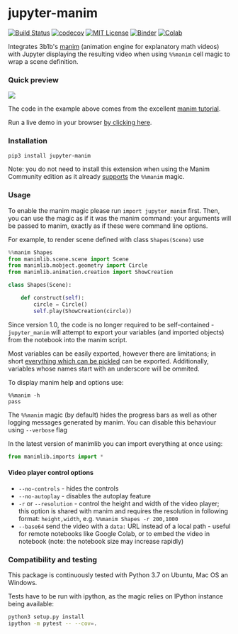 # jupyter-manim
[![Build Status](https://travis-ci.org/krassowski/jupyter-manim.svg?branch=master)](https://travis-ci.org/krassowski/jupyter-manim)
[![codecov](https://codecov.io/gh/krassowski/jupyter-manim/branch/master/graph/badge.svg)](https://codecov.io/gh/krassowski/jupyter-manim)
[![MIT License](https://img.shields.io/badge/license-MIT-blue.svg?style=flat)](http://choosealicense.com/licenses/mit/)
[![Binder](https://mybinder.org/badge_logo.svg)](https://mybinder.org/v2/gh/krassowski/jupyter-manim/master?filepath=Example.ipynb)
[![Colab](https://camo.githubusercontent.com/52feade06f2fecbf006889a904d221e6a730c194/68747470733a2f2f636f6c61622e72657365617263682e676f6f676c652e636f6d2f6173736574732f636f6c61622d62616467652e737667)](https://colab.research.google.com/gist/cjds/825d9acc80cb0b92bb877bbe2f468d70/example-jupyter-manim.ipynb)

Integrates 3b1b's [manim](https://github.com/3b1b/manim) (animation engine for explanatory math videos)
with Jupyter displaying the resulting video when using `%%manim` cell magic to wrap a scene definition.

### Quick preview

<img src='screenshots/cell_magic_demo.png'>

The code in the example above comes from the excellent [manim tutorial](https://github.com/malhotra5/Manim-Tutorial).

Run a live demo in your browser [by clicking here](https://mybinder.org/v2/gh/robin-chou/jupyter-manim/master?filepath=Example.ipynb).

### Installation

```sh
pip3 install jupyter-manim
```

Note: you do not need to install this extension when using the Manim Community edition as it already [supports](https://github.com/ManimCommunity/manim/pull/943) the `%%manim` magic.

### Usage

To enable the manim magic please run `import jupyter_manim` first. Then, you can use the magic as if it was the manim command: your arguments will be passed to manim, exactly as if these were command line options.

For example, to render scene defined with class `Shapes(Scene)` use

```python
%%manim Shapes
from manimlib.scene.scene import Scene
from manimlib.mobject.geometry import Circle
from manimlib.animation.creation import ShowCreation

class Shapes(Scene):

    def construct(self):
        circle = Circle()
        self.play(ShowCreation(circle))
```


Since version 1.0, the code is no longer required to be self-contained -
`jupyter_manim` will attempt to export your variables (and imported objects) from the notebook into the manim script.

Most variables can be easily exported, however there are limitations; in short [everything which can be pickled](https://docs.python.org/3/library/pickle.html#what-can-be-pickled-and-unpickled) can be exported. Additionally, variables whose names start with an underscore will be ommited.


To display manim help and options use:

```
%%manim -h
pass
```


The `%%manim` magic (by default) hides the progress bars as well as other logging messages generated by manim.
You can disable this behaviour using `--verbose` flag


In the latest version of manimlib you can import everything at once using:

```python
from manimlib.imports import *
```

#### Video player control options

 - `--no-controls` - hides the controls
 - `--no-autoplay` - disables the autoplay feature
 - `-r` or `--resolution` - control the height and width of the video player;
  this option is shared with manim and requires the resolution in following format:
  `height,width`, e.g. `%%manim Shapes -r 200,1000`
 - `--base64` send the video with a `data:` URL instead of a local path - useful for remote notebooks like Google Colab,
 or to embed the video in notebook (note: the notebook size may increase rapidly)


### Compatibility and testing

This package is continuously tested with Python 3.7 on Ubuntu, Mac OS an Windows.

Tests have to be run with ipython, as the magic relies on IPython instance being available:

```bash
python3 setup.py install
ipython -m pytest -- --cov=.
```
